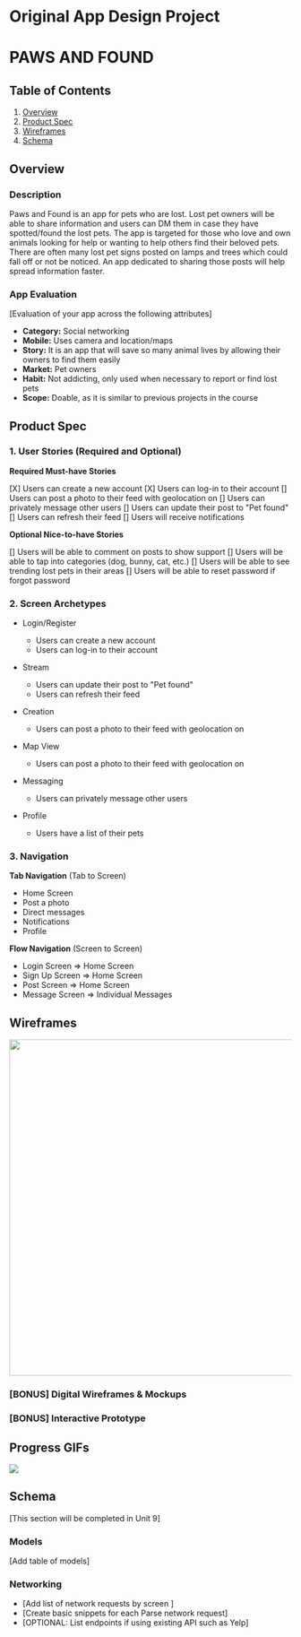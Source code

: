 Original App Design Project
===

# PAWS AND FOUND

## Table of Contents

1. [Overview](#Overview)
2. [Product Spec](#Product-Spec)
3. [Wireframes](#Wireframes)
4. [Schema](#Schema)

## Overview

### Description

Paws and Found is an app for pets who are lost. Lost pet owners will be able to share information and users can DM them in case they have spotted/found the lost pets. The app is targeted for those who love and own animals looking for help or wanting to help others find their beloved pets. There are often many lost pet signs posted on lamps and trees which could fall off or not be noticed. An app dedicated to sharing those posts will help spread information faster.

### App Evaluation

[Evaluation of your app across the following attributes]
- **Category:** Social networking
- **Mobile:** Uses camera and location/maps
- **Story:** It is an app that will save so many animal lives by allowing their owners to find them easily
- **Market:** Pet owners
- **Habit:** Not addicting, only used when necessary to report or find lost pets
- **Scope:** Doable, as it is similar to previous projects in the course

## Product Spec

### 1. User Stories (Required and Optional)

**Required Must-have Stories**

[X] Users can create a new account
[X] Users can log-in to their account
[] Users can post a photo to their feed with geolocation on
[] Users can privately message other users
[] Users can update their post to "Pet found"
[] Users can refresh their feed
[] Users will receive notifications

**Optional Nice-to-have Stories**

[] Users will be able to comment on posts to show support
[] Users will be able to tap into categories (dog, bunny, cat, etc.)
[] Users will be able to see trending lost pets in their areas
[] Users will be able to reset password if forgot password

### 2. Screen Archetypes

- Login/Register
    - Users can create a new account
    - Users can log-in to their account

- Stream
    - Users can update their post to "Pet found"
    - Users can refresh their feed

- Creation
    - Users can post a photo to their feed with geolocation on

- Map View
    - Users can post a photo to their feed with geolocation on

- Messaging
    - Users can privately message other users

- Profile
    - Users have a list of their pets


### 3. Navigation

**Tab Navigation** (Tab to Screen)

* Home Screen
* Post a photo
* Direct messages
* Notifications
* Profile

**Flow Navigation** (Screen to Screen)

- Login Screen
  => Home Screen
- Sign Up Screen
  => Home Screen
- Post Screen
  => Home Screen
- Message Screen
  => Individual Messages


## Wireframes

<img src="https://hackmd.io/_uploads/SJFn3bhz6.jpg" width=600>

### [BONUS] Digital Wireframes & Mockups

### [BONUS] Interactive Prototype

## Progress GIFs
<div>
    <a href="https://www.loom.com/share/219d6c794de4418dbd6c9dad0e3fb794">
    </a>
    <a href="https://www.loom.com/share/219d6c794de4418dbd6c9dad0e3fb794">
      <img style="max-width:300px;" src="https://cdn.loom.com/sessions/thumbnails/219d6c794de4418dbd6c9dad0e3fb794-with-play.gif">
    </a>
  </div>

## Schema 

[This section will be completed in Unit 9]

### Models

[Add table of models]

### Networking

- [Add list of network requests by screen ]
- [Create basic snippets for each Parse network request]
- [OPTIONAL: List endpoints if using existing API such as Yelp]
